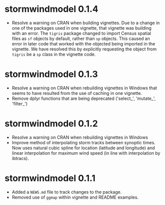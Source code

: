 # stormwindmodel 0.1.4

* Resolve a warning on CRAN when building vignettes. Due to a change in 
one of the packages used in one vignette, that vignette was building with 
an error. The `tigris` package changed to import Census spatial files as
`sf` objects by default, rather than `sp` objects. This caused an error
in later code that worked with the objected being imported in the vignette. 
We have resolved this by explicitly requesting the object from `tigris` 
be a `sp` class in the vignette code. 

# stormwindmodel 0.1.3

* Resolve a warning on CRAN when rebuilding vignettes in Windows that 
seems to have resulted from the use of caching in one vignette.
* Remove dplyr functions that are being deprecated ('select_', 'mutate_', 
'filter_')

# stormwindmodel 0.1.2

* Resolve a warning on CRAN when rebuilding vignettes in Windows
* Improve method of interpolating storm tracks between synoptic times.
Now uses natural cubic spline for location (latitude and longitude) and
linear interpolation for maximum wind speed (in line with interpolation
by ibtracs).

# stormwindmodel 0.1.1

* Added a `NEWS.md` file to track changes to the package.
* Removed use of `ggmap` within vignette and README examples.



